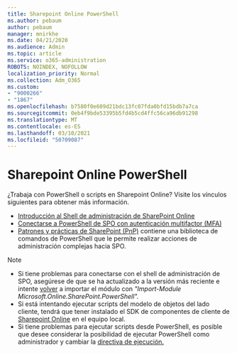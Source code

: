 ```yaml
---
title: Sharepoint Online PowerShell
ms.author: pebaum
author: pebaum
manager: mnirkhe
ms.date: 04/21/2020
ms.audience: Admin
ms.topic: article
ms.service: o365-administration
ROBOTS: NOINDEX, NOFOLLOW
localization_priority: Normal
ms.collection: Adm_O365
ms.custom:
- "9000266"
- "1867"
ms.openlocfilehash: b7580f0e609d21bdc13fc07fda0bfd15bdb7a7ca
ms.sourcegitcommit: 0eb4f9bde53395b5fd4b5cd4ffc56ca96db91298
ms.translationtype: MT
ms.contentlocale: es-ES
ms.lasthandoff: 03/10/2021
ms.locfileid: "50709087"
---
```

# <a name="sharepoint-online-powershell"></a>Sharepoint Online PowerShell

¿Trabaja con PowerShell o scripts en Sharepoint Online? Visite los vínculos siguientes para obtener más información.
- [Introducción al Shell de administración de SharePoint Online](https://docs.microsoft.com/powershell/sharepoint/sharepoint-online/connect-sharepoint-online?view=sharepoint-ps)
- [Conectarse a PowerShell de SPO con autenticación multifactor (MFA)](https://docs.microsoft.com/powershell/sharepoint/sharepoint-online/connect-sharepoint-online?view=sharepoint-ps#to-connect-with-multifactor-authentication-mfa)
- [Patrones y prácticas de SharePoint (PnP)](https://docs.microsoft.com/powershell/sharepoint/sharepoint-pnp/sharepoint-pnp-cmdlets?view=sharepoint-ps) contiene una biblioteca de comandos de PowerShell que le permite realizar acciones de administración complejas hacia SPO.

> [!NOTE]
> - Si tiene problemas para conectarse con el shell de administración de SPO, asegúrese de que se ha actualizado a la versión más reciente e intente [volver](https://docs.microsoft.com/powershell/scripting/developer/module/importing-a-powershell-module?view=powershell-7.1) a importar el módulo con *"Import-Module Microsoft.Online.SharePoint.PowerShell".*
> - Si está intentando ejecutar scripts del modelo de objetos del lado cliente, tendrá que tener instalado el SDK de componentes de cliente de [Sharepoint Online](https://www.microsoft.com/download/details.aspx?id=42038) en el equipo local.
> - Si tiene problemas para ejecutar scripts desde PowerShell, es posible que desee considerar la posibilidad de ejecutar PowerShell como administrador y cambiar la [directiva de ejecución.](https://docs.microsoft.com/powershell/module/microsoft.powershell.core/about/about_execution_policies?view=powershell-6)